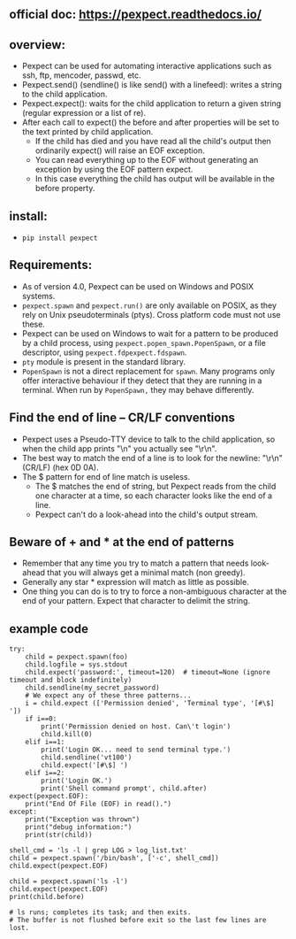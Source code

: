 official doc: https://pexpect.readthedocs.io/
-


overview:
------
- Pexpect can be used for automating interactive applications such as ssh, ftp, mencoder, passwd, etc.
- Pexpect.send() (sendline() is like send() with a linefeed): writes a string to the child application.
- Pexpect.expect(): waits for the child application to return a given string (regular expression or a list of re).
- After each call to expect() the before and after properties will be set to the text printed by child application.
  - If the child has died and you have read all the child's output then ordinarily expect() will raise an EOF exception.
  - You can read everything up to the EOF without generating an exception by using the EOF pattern expect.
  - In this case everything the child has output will be available in the before property.


install:
-
- ```pip install pexpect```

Requirements:
-
- As of version 4.0, Pexpect can be used on Windows and POSIX systems.
- ```pexpect.spawn``` and ```pexpect.run()``` are only available on POSIX, as they rely on Unix pseudoterminals (ptys). Cross platform code must not use these.
- Pexpect can be used on Windows to wait for a pattern to be produced by a child process, using ```pexpect.popen_spawn.PopenSpawn```, or a file descriptor, using ```pexpect.fdpexpect.fdspawn```.
- ```pty``` module is present in the standard library.
- ```PopenSpawn``` is not a direct replacement for ```spawn```. Many programs only offer interactive behaviour if they detect that they are running in a terminal. When run by ```PopenSpawn,``` they may behave differently.


Find the end of line – CR/LF conventions
-
- Pexpect uses a Pseudo-TTY device to talk to the child application, so when the child app prints "\n" you actually see "\r\n".
- The best way to match the end of a line is to look for the newline: "\r\n" (CR/LF) (hex 0D 0A).
- The $ pattern for end of line match is useless.
  - The $ matches the end of string, but Pexpect reads from the child one character at a time, so each character looks like the end of a line.
  - Pexpect can't do a look-ahead into the child's output stream.


Beware of + and * at the end of patterns
-
- Remember that any time you try to match a pattern that needs look-ahead that you will always get a minimal match (non greedy).
- Generally any star * expression will match as little as possible.
- One thing you can do is to try to force a non-ambiguous character at the end of your pattern. Expect that character to delimit the string.

example code
-
```
try:
    child = pexpect.spawn(foo)
    child.logfile = sys.stdout
    child.expect('password:', timeout=120)  # timeout=None (ignore timeout and block indefinitely)
    child.sendline(my_secret_password)
    # We expect any of these three patterns...
    i = child.expect (['Permission denied', 'Terminal type', '[#\$] '])
    if i==0:
        print('Permission denied on host. Can\'t login')
        child.kill(0)
    elif i==1:
        print('Login OK... need to send terminal type.')
        child.sendline('vt100')
        child.expect('[#\$] ')
    elif i==2:
        print('Login OK.')
        print('Shell command prompt', child.after)
expect(pexpect.EOF):
    print("End Of File (EOF) in read().")
except:
    print("Exception was thrown")
    print("debug information:")
    print(str(child))
```

```
shell_cmd = 'ls -l | grep LOG > log_list.txt'
child = pexpect.spawn('/bin/bash', ['-c', shell_cmd])
child.expect(pexpect.EOF)
```

```
child = pexpect.spawn('ls -l')
child.expect(pexpect.EOF)
print(child.before)

# ls runs; completes its task; and then exits.
# The buffer is not flushed before exit so the last few lines are lost.
```